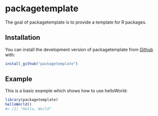 
<!-- README.md is generated from README.Rmd. Please edit that file -->

# packagetemplate

<!-- badges: start -->
<!-- badges: end -->

The goal of packagetemplate is to provide a template for R packages.

## Installation

You can install the development version of packagetemplate from
[Github](https://github.com) with:

``` r
install_github("packagetemplate")
```

## Example

This is a basic example which shows how to use helloWorld:

``` r
library(packagetemplate)
helloWorld()
#> [1] "Hello, World"
```
